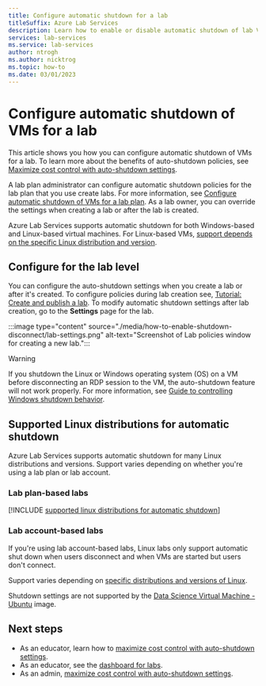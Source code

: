 ```yaml
---
title: Configure automatic shutdown for a lab
titleSuffix: Azure Lab Services
description: Learn how to enable or disable automatic shutdown of lab VMs in Azure Lab Services by configuring the lab settings. Automatic shutdown happens when a user disconnects from the remote connection.
services: lab-services
ms.service: lab-services
author: ntrogh
ms.author: nicktrog
ms.topic: how-to
ms.date: 03/01/2023
---
```


# Configure automatic shutdown of VMs for a lab

This article shows you how you can configure automatic shutdown of VMs for a lab.  To learn more about the benefits of auto-shutdown policies, see [Maximize cost control with auto-shutdown settings](cost-management-guide.md#automatic-shutdown-settings-for-cost-control).

A lab plan administrator can configure automatic shutdown policies for the lab plan that you use create labs. For more information, see [Configure automatic shutdown of VMs for a lab plan](how-to-configure-auto-shutdown-lab-plans.md). As a lab owner, you can override the settings when creating a lab or after the lab is created.

Azure Lab Services supports automatic shutdown for both Windows-based and Linux-based virtual machines. For Linux-based VMs, [support depends on the specific Linux distribution and version](#supported-linux-distributions-for-automatic-shutdown).

## Configure for the lab level

You can configure the auto-shutdown settings when you create a lab or after it's created.  To configure policies during lab creation see, [Tutorial: Create and publish a lab](tutorial-setup-lab.md).  To modify automatic shutdown settings after lab creation, go to the **Settings** page for the lab.

:::image type="content" source="./media/how-to-enable-shutdown-disconnect/lab-settings.png" alt-text="Screenshot of Lab policies window for creating a new lab.":::


> [!WARNING]
> If you shutdown the Linux or Windows operating system (OS) on a VM before disconnecting an RDP session to the VM, the auto-shutdown feature will not work properly. For more information, see [Guide to controlling Windows shutdown behavior](how-to-windows-shutdown.md). 

## Supported Linux distributions for automatic shutdown

Azure Lab Services supports automatic shutdown for many Linux distributions and versions. Support varies depending on whether you're using a lab plan or lab account.

### Lab plan-based labs

[!INCLUDE [supported linux distributions for automatic shutdown](./includes/lab-services-auto-shutdown-linux-support.md)]

### Lab account-based labs

If you're using lab account-based labs, Linux labs only support automatic shut down when users disconnect and when VMs are started but users don't connect.

Support varies depending on [specific distributions and versions of Linux](../virtual-machines/extensions/diagnostics-linux.md#supported-linux-distributions). 

Shutdown settings are not supported by the [Data Science Virtual Machine - Ubuntu](https://azuremarketplace.microsoft.com/en-us/marketplace/apps?search=Data%20science%20Virtual%20machine&page=1&filters=microsoft%3Blinux) image.

## Next steps

- As an educator, learn how to [maximize cost control with auto-shutdown settings](cost-management-guide.md#automatic-shutdown-settings-for-cost-control).
- As an educator, see the [dashboard for labs](use-dashboard.md).
- As an admin, [maximize cost control with auto-shutdown settings](cost-management-guide.md#automatic-shutdown-settings-for-cost-control).
